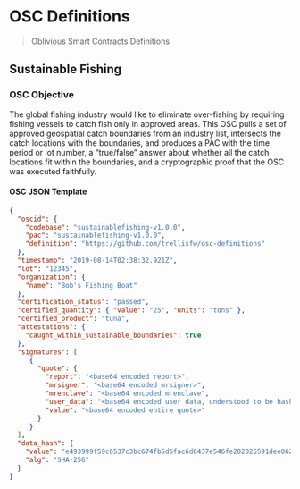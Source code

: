 # OSC Definitions
> Oblivious Smart Contracts Definitions

## Sustainable Fishing

### OSC Objective
The global fishing industry would like to eliminate over-fishing by requiring fishing vessels to catch fish only in approved areas.  This OSC pulls a set of approved geospatial catch boundaries from an industry list, intersects the catch locations with the boundaries, and produces a PAC with the time period or lot number, a “true/false” answer about whether all the catch locations fit within the boundaries, and a cryptographic proof that the OSC was executed faithfully. 

#### OSC JSON Template 

```json
{
  "oscid": {
    "codebase": "sustainablefishing-v1.0.0",
    "pac": "sustainablefishing-v1.0.0",
    "definition": "https://github.com/trellisfw/osc-definitions"
  },
  "timestamp": "2019-08-14T02:38:32.921Z",
  "lot": "12345",
  "organization": {
    "name": "Bob's Fishing Boat"
  },
  "certification_status": "passed",
  "certified_quantity": { "value": "25", "units": "tons" },
  "certified_product": "tuna", 
  "attestations": {
    "caught_within_sustainable_boundaries": true
  },
  "signatures": [
     {
       "quote": {
         "report": "<base64 encoded report>",
         "mrsigner": "<base64 encoded mrsigner>",
         "mrenclave": "<base64 encoded mrenclave",
         "user_data": "<base64 encoded user data, understood to be hash of PAC> ",
         "value": "<base64 encoded entire quote>"
       }
     }
  ],
  "data_hash": {
    "value": "e493999f59c6537c3bc674fb5d5fac6d6437e546fe202025591dee0625ee9bc9",
    "alg": "SHA-256"
  }
}
```

